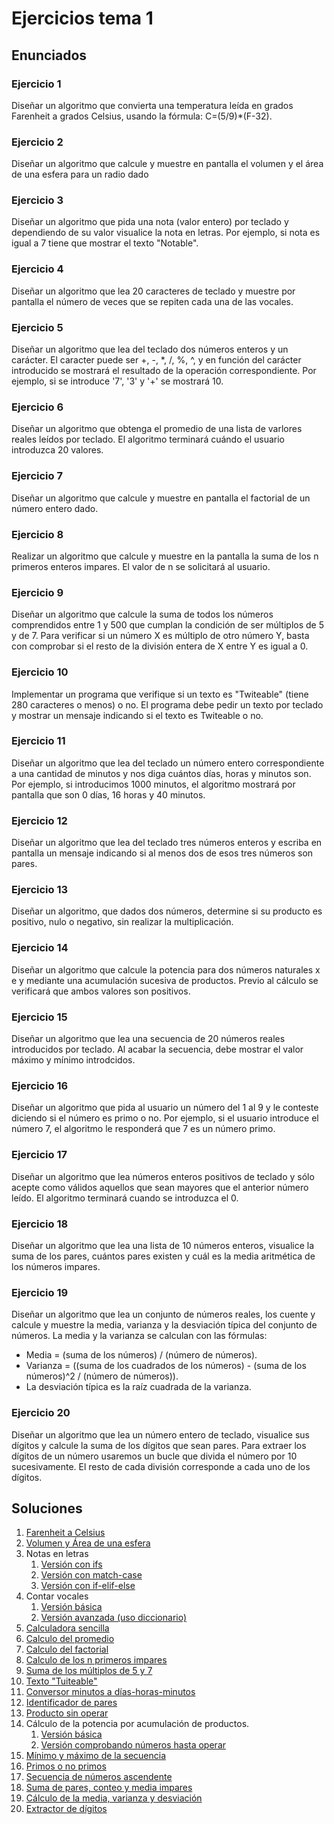 # Ejercicios tema 1

## Enunciados

### Ejercicio 1

Diseñar un algoritmo que convierta una temperatura leída en grados Farenheit a  grados Celsius, usando la fórmula: C=(5/9)*(F-32).

### Ejercicio 2

Diseñar un algoritmo que calcule y muestre en pantalla el volumen y el área de una esfera para un radio dado

### Ejercicio 3

Diseñar un algoritmo que pida una nota (valor entero) por teclado y dependiendo de su valor visualice la nota en letras. Por ejemplo, si nota es igual a 7 tiene que mostrar el texto "Notable".

### Ejercicio 4

Diseñar un algoritmo que lea 20 caracteres de teclado y muestre por pantalla el número de veces que se repiten cada una de las vocales.

### Ejercicio 5

Diseñar un algoritmo que lea del teclado dos números enteros y un carácter. El caracter puede ser +, -, *, /, %, ^, y en  función del carácter introducido se mostrará el resultado de la operación correspondiente. 
Por ejemplo, si se introduce '7', '3' y '+' se mostrará 10.

### Ejercicio 6

Diseñar un algoritmo que obtenga el promedio de una lista de varlores reales leídos por teclado. El algoritmo
terminará cuándo el usuario introduzca 20 valores.

### Ejercicio 7

Diseñar un algoritmo que calcule y muestre en pantalla el factorial de un número entero dado.

### Ejercicio 8

Realizar un algoritmo que calcule y muestre en la pantalla la suma de los n primeros enteros impares. El valor de n se solicitará al usuario.

### Ejercicio 9

Diseñar un algoritmo que calcule la suma de todos los números comprendidos entre 1 y 500 que cumplan la condición de ser múltiplos de 5 y de 7. Para verificar si un número X es múltiplo de otro número Y, basta con comprobar si el resto de la división entera de X entre Y es igual a 0.

### Ejercicio 10

Implementar un programa que verifique si un texto es "Twiteable" (tiene 280 caracteres o menos) o no. El programa debe pedir un texto por teclado y mostrar un mensaje indicando si el texto es Twiteable o no.

### Ejercicio 11

Diseñar un algoritmo que lea del teclado un número entero correspondiente a una cantidad de minutos y nos diga cuántos días, horas y minutos son. Por ejemplo, si introducimos 1000 minutos, el algoritmo mostrará por pantalla que son 0 días, 16 horas y 40 minutos.

### Ejercicio 12

Diseñar un algoritmo que lea del teclado tres números enteros y escriba en pantalla un mensaje indicando si
al menos dos de esos tres números son pares.

### Ejercicio 13

Diseñar un algoritmo, que dados dos números, determine si su producto es positivo, nulo o negativo, sin realizar la multiplicación.

### Ejercicio 14

Diseñar un algoritmo que calcule la potencia para dos números naturales x e y mediante una acumulación sucesiva de productos. Previo al cálculo se verificará que ambos valores son positivos.

### Ejercicio 15

Diseñar un algoritmo que lea una secuencia de 20 números reales introducidos por teclado. Al acabar
la secuencia, debe mostrar el valor máximo y mínimo introdcidos.

### Ejercicio 16

Diseñar un algoritmo que pida al usuario un número del 1 al 9 y le conteste diciendo si el número es primo o no. Por ejemplo, si el usuario introduce el número 7, el algoritmo le responderá que 7 es un número primo.

### Ejercicio 17

Diseñar un algoritmo que lea números enteros positivos de teclado y sólo acepte como válidos aquellos que sean mayores que el anterior número leído. El algoritmo terminará cuando se introduzca el 0.

### Ejercicio 18

Diseñar un algoritmo que lea una lista de 10 números enteros, visualice la suma de los pares, cuántos pares existen y cuál es la media aritmética de los números impares.  

### Ejercicio 19

Diseñar un algoritmo que lea un conjunto de números reales, los cuente y calcule y muestre la media, varianza y la desviación típica del conjunto de números. La media y la varianza se calculan con las fórmulas:    
- Media = (suma de los números) / (número de números).
- Varianza = ((suma de los cuadrados de los números) - (suma de los números)^2 / (número de números)).
- La desviación típica es la raíz cuadrada de la varianza. 

### Ejercicio 20

Diseñar un algoritmo que lea un número entero de teclado, visualice sus dígitos y calcule la suma de los dígitos que sean pares. Para extraer los dígitos de un número usaremos un bucle que divida el número por 10 sucesivamente. El resto de cada división corresponde a cada uno de los dígitos.

## Soluciones

1. [Farenheit a Celsius](./ej1.py)
2. [Volumen y Área de una esfera](./ej2.py)
3. Notas en letras
   1. [Versión con ifs](ej3.py)
   2. [Versión con match-case](ej3b.py)
   3. [Versión con if-elif-else](ej3c.py)
4. Contar vocales
   1. [Versión básica](ej4.py)
   2. [Versión avanzada (uso diccionario)](ej4b.py)
5. [Calculadora sencilla](ej5.py)
6. [Calculo del promedio](ej6.py)
7. [Calculo del factorial](ej7.py)
8. [Calculo de los n primeros impares](ej8.py)
9. [Suma de los múltiplos de 5 y 7](ej9.py)
10. [Texto "Tuiteable"](ej10.py)
11. [Conversor minutos a días-horas-minutos](ej11.py)
12. [Identificador de pares](ej12.py)
13. [Producto sin operar](ej13.py)
14. Cálculo de la potencia por acumulación de productos.
    1.  [Versión básica](ej14.py)
    2.  [Versión comprobando números hasta operar](ej14b.py)
15. [Mínimo y máximo de la secuencia](ej15.py)
16. [Primos o no primos](ej16.py)
17. [Secuencia de números ascendente](ej17.py)
18. [Suma de pares, conteo y media impares](ej18.py)
19. [Cálculo de la media, varianza y desviación](ej19.py)
20. [Extractor de dígitos](ej20.py)